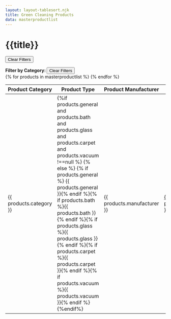 ```yaml
---
layout: layout-tablesort.njk
title: Green Cleaning Products
data: masterproductlist
---
```


# {{title}}


<button class="border border-solid border-black py-2 px-4 m-4 hover:bg-gray-100 font-bold button_modifier md:hidden" onclick="ClearFilters()" >Clear Filters</button> 
<div class="md:float-right float-left height_modifier">
<label for="category_list" class="filter1"><strong> Filter by Category: </strong></label>
<button class="border border-solid border-black py-2 px-4 m-4 hover:bg-gray-100 font-bold hidden md:inline" onclick="ClearFilters()" >Clear Filters</button> 
</div>

<table id="productstable" class="display">
<thead class="">
<tr>
<th>Product Category </th>  
<th>Product Type</th>
<th>Product Manufacturer</th>  
<th>Product Name</th>
<th>Meets Standard</th>
</tr>
</thead>
<tbody>
{% for products in masterproductlist %}
<tr> 
<td>{{ products.category }}</td>
<td>{%if products.general and products.bath and products.glass and products.carpet and products.vacuum !==null %} {% else %}
{% if products.general %} <span class="bg-gray-200 uppercase text-xs p-1 m-1">{{ products.general }}</span>{% endif %}{% if products.bath %}<span class="bg-gray-200 uppercase text-xs p-1 m-1">{{ products.bath }}</span>{% endif %}{% if products.glass %}<span class="bg-gray-200 uppercase text-xs p-1 m-1">{{ products.glass }}</span>{% endif %}{% if products.carpet %}<span class="bg-gray-200 uppercase text-xs p-1 m-1">{{ products.carpet }}</span>{% endif %}{% if products.vacuum %}<span class="bg-gray-200 uppercase text-xs p-1 m-1 whitespace-nowrap">{{ products.vacuum }}</span>{% endif %} {%endif%}
</td> 
<td>{{ products.manufacturer }}</td>
<td><a href="green-products/{{ products.productID }}/{{ products.category | slug }}/{{ products.manufacturer | slug }}/{{ products.product | slug }}/" aria-label="product page for manufacturer {{ products.manufacturer | slug }}'s product {{ products.product }}">{{ products.product }} </a></td>
<td>{% if products.GsCertified %}<span class="bg-gray-200 uppercase text-xs p-1 m-1 whitespace-nowrap">{{ products.GsCertified }}</span>{% endif %}{% if products.EcCertified %}<span class="bg-gray-200 uppercase text-xs p-1 m-1 whitespace-nowrap">{{ products.EcCertified }}</span>{% endif %}{% if products.CarpetStyle %}<span class="bg-gray-200 uppercase text-xs p-1 m-1 whitespace-nowrap">{{ products.CarpetStyle }}</span>{% endif %}</td>
</tr>
{% endfor %}
</tbody>
<tfoot>
<tr>
<td></td>
<td></td>
<td></td>
<td></td>
<td></td>
</tr>
</tfoot>
</table>


